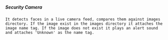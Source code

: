 ##### **Security Camera**

`It detects faces in a live camera feed, compares them against images directory. If the image exist in the images directory
it attaches the image name tag. If the image does not exist it plays an alert sound and attaches 'Unknown' as the name tag.`